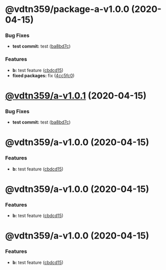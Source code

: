 # @vdtn359/package-a-v1.0.0 (2020-04-15)


### Bug Fixes

* **test commit:** test ([ba8bd7c](https://github.com/sportywide/mono-repo-test/commit/ba8bd7c653e403b298fbf64ea09d0dc9532b360f))


### Features

* **b:** test feature ([cbdcd15](https://github.com/sportywide/mono-repo-test/commit/cbdcd158c93c2e3a35a6ea299fc8b3fad79db999))
* **fixed packages:** fix ([4cc5fc0](https://github.com/sportywide/mono-repo-test/commit/4cc5fc037071bd4120ec3b538d8f2cb09bec5e5a))

# [@vdtn359/a-v1.0.1](https://github.com/sportywide/mono-repo-test/compare/@vdtn359/a-v1.0.0...@vdtn359/a-v1.0.1) (2020-04-15)


### Bug Fixes

* **test commit:** test ([ba8bd7c](https://github.com/sportywide/mono-repo-test/commit/ba8bd7c653e403b298fbf64ea09d0dc9532b360f))

# @vdtn359/a-v1.0.0 (2020-04-15)


### Features

* **b:** test feature ([cbdcd15](https://github.com/sportywide/mono-repo-test/commit/cbdcd158c93c2e3a35a6ea299fc8b3fad79db999))

# @vdtn359/a-v1.0.0 (2020-04-15)


### Features

* **b:** test feature ([cbdcd15](https://github.com/sportywide/mono-repo-test/commit/cbdcd158c93c2e3a35a6ea299fc8b3fad79db999))

# @vdtn359/a-v1.0.0 (2020-04-15)


### Features

* **b:** test feature ([cbdcd15](https://github.com/sportywide/mono-repo-test/commit/cbdcd158c93c2e3a35a6ea299fc8b3fad79db999))

